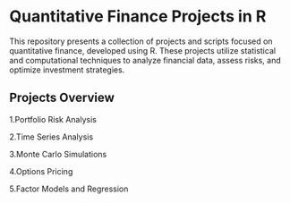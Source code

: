 # Quantitative Finance Projects in R
This repository presents a collection of projects and scripts focused on quantitative finance, developed using R. These projects utilize statistical and computational techniques to analyze financial data, assess risks, and optimize investment strategies.

## Projects Overview
1.Portfolio Risk Analysis

2.Time Series Analysis

3.Monte Carlo Simulations

4.Options Pricing

5.Factor Models and Regression
